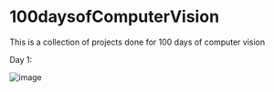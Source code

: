 # 100daysofComputerVision
This is a collection of projects done for 100 days of computer vision

Day 1: 

![image](https://github.com/RiyaChhikara/100daysofComputerVision/assets/115228191/cc239c07-750f-4d20-ab13-89fe42dc03a4)
